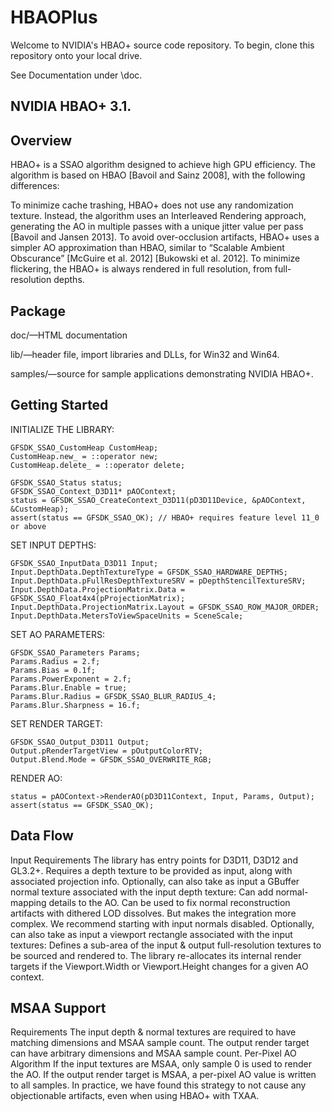 ﻿# HBAOPlus

Welcome to NVIDIA's HBAO+ source code repository.
To begin, clone this repository onto your local drive.

See Documentation under \doc.

NVIDIA HBAO+ 3.1.
----------------------

Overview
---------

HBAO+ is a SSAO algorithm designed to achieve high GPU efficiency. The algorithm is based on HBAO [Bavoil and Sainz 2008], with the following differences:

To minimize cache trashing, HBAO+ does not use any randomization texture. Instead, the algorithm uses an Interleaved Rendering approach, generating the AO in multiple passes with a unique jitter value per pass [Bavoil and Jansen 2013].
To avoid over-occlusion artifacts, HBAO+ uses a simpler AO approximation than HBAO, similar to “Scalable Ambient Obscurance” [McGuire et al. 2012] [Bukowski et al. 2012].
To minimize flickering, the HBAO+ is always rendered in full resolution, from full-resolution depths.

Package
--------
doc/—HTML documentation

lib/—header file, import libraries and DLLs, for Win32 and Win64.

samples/—source for sample applications demonstrating NVIDIA HBAO+.

Getting Started
---------------

INITIALIZE THE LIBRARY:
```
GFSDK_SSAO_CustomHeap CustomHeap;
CustomHeap.new_ = ::operator new;
CustomHeap.delete_ = ::operator delete;

GFSDK_SSAO_Status status;
GFSDK_SSAO_Context_D3D11* pAOContext;
status = GFSDK_SSAO_CreateContext_D3D11(pD3D11Device, &pAOContext, &CustomHeap);
assert(status == GFSDK_SSAO_OK); // HBAO+ requires feature level 11_0 or above
```

SET INPUT DEPTHS:
```
GFSDK_SSAO_InputData_D3D11 Input;
Input.DepthData.DepthTextureType = GFSDK_SSAO_HARDWARE_DEPTHS;
Input.DepthData.pFullResDepthTextureSRV = pDepthStencilTextureSRV;
Input.DepthData.ProjectionMatrix.Data = GFSDK_SSAO_Float4x4(pProjectionMatrix);
Input.DepthData.ProjectionMatrix.Layout = GFSDK_SSAO_ROW_MAJOR_ORDER;
Input.DepthData.MetersToViewSpaceUnits = SceneScale;
```

SET AO PARAMETERS:
```
GFSDK_SSAO_Parameters Params;
Params.Radius = 2.f;
Params.Bias = 0.1f;
Params.PowerExponent = 2.f;
Params.Blur.Enable = true;
Params.Blur.Radius = GFSDK_SSAO_BLUR_RADIUS_4;
Params.Blur.Sharpness = 16.f;
```

SET RENDER TARGET:
```
GFSDK_SSAO_Output_D3D11 Output;
Output.pRenderTargetView = pOutputColorRTV;
Output.Blend.Mode = GFSDK_SSAO_OVERWRITE_RGB;
```

RENDER AO:
```
status = pAOContext->RenderAO(pD3D11Context, Input, Params, Output);
assert(status == GFSDK_SSAO_OK);
```

Data Flow
---------
Input Requirements
The library has entry points for D3D11, D3D12 and GL3.2+.
Requires a depth texture to be provided as input, along with associated projection info.
Optionally, can also take as input a GBuffer normal texture associated with the input depth texture:
Can add normal-mapping details to the AO.
Can be used to fix normal reconstruction artifacts with dithered LOD dissolves.
But makes the integration more complex. We recommend starting with input normals disabled.
Optionally, can also take as input a viewport rectangle associated with the input textures:
Defines a sub-area of the input & output full-resolution textures to be sourced and rendered to.
The library re-allocates its internal render targets if the Viewport.Width or Viewport.Height changes for a given AO context.

MSAA Support
------------
Requirements
The input depth & normal textures are required to have matching dimensions and MSAA sample count.
The output render target can have arbitrary dimensions and MSAA sample count.
Per-Pixel AO Algorithm
If the input textures are MSAA, only sample 0 is used to render the AO.
If the output render target is MSAA, a per-pixel AO value is written to all samples.
In practice, we have found this strategy to not cause any objectionable artifacts, even when using HBAO+ with TXAA.
